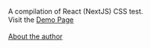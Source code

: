 A compilation of React (NextJS) CSS test. 
<br/>
Visit the <a href="http://react-exp.saykiat.com" target="_blank">Demo Page</a>
<br/>
<br/>
<a href="http://saykiat.com" target="_blank">About the author</a>
